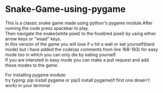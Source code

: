 # Snake-Game-using-pygame
This is a classic snake game made using python's pygame module.After running the code press spacebar to play.\
Then navigate the snake(white pixel) to the food(red pixel) by using either arrow  keys or "wsad" keys.\
In this version of the game you will lose if u hit a wall or eat yourself(hard mode) but i have added the code(as comments from line 168-183) for easy mode too in which you can only die by eating yourself.\
If you are intersted in easy mode you can make a pull request and add these modes to the game.

For installing pygame module:\
try typing: pip install pygame or pip3 install pygame(if first one dosen't work) in your terminal
